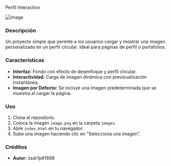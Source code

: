 Perfil Interactivo

![image](https://media.discordapp.net/attachments/1250892830017065031/1273478173404823632/Imagen_de_WhatsApp_2024-08-14_a_las_22.04.59_f1d007e3.jpg?ex=66bf6b38&is=66be19b8&hm=1b234b47b653ee8b83376ef15d917ecad284928594f2fd1c839e39978b4118b8&=&format=webp&width=890&height=442)
### Descripción
Un proyecto simple que permite a los usuarios cargar y mostrar una imagen personalizada en un perfil circular. Ideal para páginas de perfil o portafolios.

### Características
- **Interfaz:** Fondo con efecto de desenfoque y perfil circular.
- **Interactividad:** Carga de imagen dinámica con previsualización instantánea.
- **Imagen por Defecto:** Se incluye una imagen predeterminada que se muestra al cargar la página.

### Uso
1. Clona el repositorio.
2. Coloca la imagen `image.png` en la carpeta `images`.
3. Abre `index.html` en tu navegador.
4. Sube una imagen haciendo clic en "Selecciona una imagen".

### Créditos
- **Autor:** ssdr1p#1888
